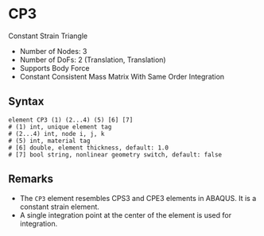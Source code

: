 # CP3

Constant Strain Triangle

* Number of Nodes: 3
* Number of DoFs: 2 (Translation, Translation)
* Supports Body Force
* Constant Consistent Mass Matrix With Same Order Integration

## Syntax

```
element CP3 (1) (2...4) (5) [6] [7]
# (1) int, unique element tag
# (2...4) int, node i, j, k
# (5) int, material tag
# [6] double, element thickness, default: 1.0
# [7] bool string, nonlinear geometry switch, default: false
```

## Remarks

* The `CP3` element resembles CPS3 and CPE3 elements in ABAQUS. It is a constant strain element.
* A single integration point at the center of the element is used for integration.
